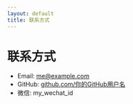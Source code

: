 ```yaml
---
layout: default
title: 联系方式
---
```


# 联系方式

- Email: [me@example.com](mailto:me@example.com)
- GitHub: [github.com/你的GitHub用户名](https://github.com/你的GitHub用户名)
- 微信: my_wechat_id
